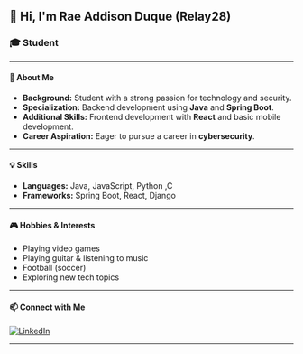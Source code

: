 ## 👋 Hi, I'm Rae Addison Duque (Relay28)

### 🎓 Student 

---

#### 🌟 About Me

- **Background:** Student with a strong passion for technology and security.
- **Specialization:** Backend development using **Java** and **Spring Boot**.
- **Additional Skills:** Frontend development with **React** and basic mobile development.
- **Career Aspiration:** Eager to pursue a career in **cybersecurity**.

---

#### 💡 Skills

- **Languages:** Java, JavaScript, Python ,C
- **Frameworks:** Spring Boot, React, Django

---

#### 🎮 Hobbies & Interests

- Playing video games
- Playing guitar & listening to music
- Football (soccer)
- Exploring new tech topics

---

#### 📫 Connect with Me
[![LinkedIn](https://img.shields.io/badge/LinkedIn-blue?logo=linkedin&logoColor=white)](https://www.youtube.com/watch?v=dQw4w9WgXcQ)

---

<!--
**Relay28/Relay28** is a ✨ special ✨ repository because its `README.md` (this file) appears on your GitHub profile.
-->
